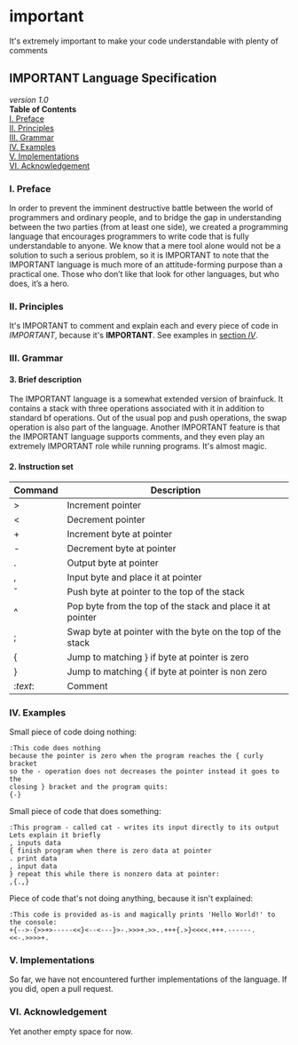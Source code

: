 # important

It's extremely important to make your code understandable with plenty of comments

## IMPORTANT Language Specification
*version 1.0*\
**Table of Contents**\
[I. Preface](#preface)\
[II. Principles](#principles)\
[III. Grammar](#grammar)\
[IV. Examples](#examples)\
[V. Implementations](#implementations)\
[VI. Acknowledgement](#acknowledgement)

### I. Preface <a name="preface"></a>
In order to prevent the imminent destructive battle between the world of programmers and ordinary people, and
to bridge the gap in understanding between the two parties (from at least one side), we created
a programming language that encourages programmers to write code that is fully understandable to anyone.
We know that a mere tool alone would not be a solution to such a serious problem, so it is IMPORTANT to note that
the IMPORTANT language is much more of an attitude-forming purpose than a practical one.
Those who don’t like that look for other languages, but who does, it’s a hero.
### II. Principles <a name="principles"></a>
It's IMPORTANT to comment and explain each and every piece of code in *IMPORTANT*, because it's **IMPORTANT**.
See examples in [section *IV*](#implementations).
### III. Grammar <a name="grammar"></a>
#### 3. Brief description
The IMPORTANT language is a somewhat extended version of brainfuck. It contains a stack with three operations associated
with it in addition to standard bf operations. Out of the usual pop and push operations, the swap operation is also
part of the language.
Another IMPORTANT feature is that the IMPORTANT language supports comments, and they even play an extremely IMPORTANT role
while running programs. It's almost magic.
#### 2. Instruction set
| Command | Description       |
|---------|-------------------|
| \>      | Increment pointer |
| <       | Decrement pointer |
| +       | Increment byte at pointer |
| -       | Decrement byte at pointer |
| .       | Output byte at pointer |
| ,       | Input byte and place it at pointer |
| ˇ       | Push byte at pointer to the top of the stack |
| ^       | Pop byte from the top of the stack and place it at pointer |
| ;       | Swap byte at pointer with the byte on the top of the stack |
| {       | Jump to matching } if byte at pointer is zero |
| }       | Jump to matching { if byte at pointer is non zero |
| :*text*: | Comment |

### IV. Examples <a name="examples"></a>
Small piece of code doing nothing:
```
:This code does nothing
because the pointer is zero when the program reaches the { curly bracket
so the - operation does not decreases the pointer instead it goes to the
closing } bracket and the program quits:
{-}
```
Small piece of code that does something:
```
:This program - called cat - writes its input directly to its output
Lets explain it briefly
, inputs data
{ finish program when there is zero data at pointer
. print data
, input data
} repeat this while there is nonzero data at pointer:
,{.,}
```
Piece of code that's not doing anything, because it isn't explained:
```
:This code is provided as-is and magically prints 'Hello World!' to the console:
+{-->-{>>+>-----<<}<--<---}>-.>>>+.>>..+++{.>}<<<<.+++.------.<<-.>>>>+.
```
### V. Implementations <a name="implementations"></a>
So far, we have not encountered further implementations of the language. If you did, open a pull request.
### VI. Acknowledgement <a name="acknowledgement"></a>
Yet another empty space for now.